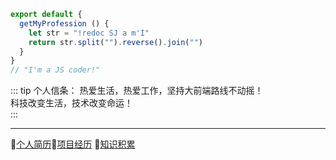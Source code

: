<Home/>

``` js
export default {
  getMyProfession () {
    let str = "!redoc SJ a m'I"
    return str.split("").reverse().join("")
  }
}
// "I'm a JS coder!"
```

::: tip 个人信条：
热爱生活，热爱工作，坚持大前端路线不动摇！  
科技改变生活，技术改变命运！  
:::


-----
:ghost:[个人简历](/self-info/):clap:[项目经历](/project/) :punch:[知识积累](/knowledge/)

<!-- :100: -->